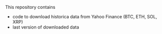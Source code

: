 This repository contains

  * code to download historica data from Yahoo Finance (BTC, ETH, SOL, XRP)
  * last version of downloaded data
